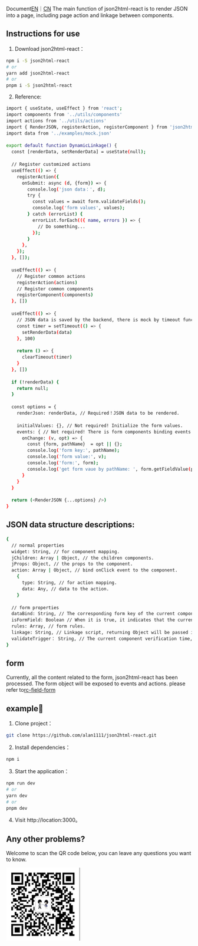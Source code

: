 Document[EN](https://github.com/alan1111/json2html-react/blob/main/README.md)｜[CN](https://github.com/alan1111/json2html-react/blob/main/README_CN.md)
The main function of json2html-react is to render JSON into a page, including page action and linkage between components.
## Instructions for use

1. Download json2html-react：
```bash
npm i -S json2html-react
# or
yarn add json2html-react
# or
pnpm i -S json2html-react
```
2. Reference:

```bash
import { useState, useEffect } from 'react';
import components from '../utils/components'
import actions from '../utils/actions'
import { RenderJSON, registerAction, registerComponent } from 'json2html-react';
import data from '../examples/mock.json'

export default function DynamicLinkage() {
  const [renderData, setRenderData] = useState(null);

  // Register customized actions
  useEffect(() => {
    registerAction({
      onSubmit: async (d, {form}) => {
        console.log('json data：', d);
        try {
          const values = await form.validateFields();
          console.log('form values', values);
        } catch (errorList) {
          errorList.forEach(({ name, errors }) => {
            // Do something...
          });
        }
      },
    });
  }, []);

  useEffect(() => {
    // Register common actions
    registerAction(actions)
    // Register common components
    registerComponent(components)
  }, [])

  useEffect(() => {
    // JSON data is saved by the backend, there is mock by timeout function.
    const timer = setTimeout(() => {
      setRenderData(data)
    }, 100)

    return () => {
      clearTimeout(timer)
    }
  }, [])

  if (!renderData) {
    return null;
  }

  const options = {
    renderJson: renderData, // Required！JSON data to be rendered.

    initialValues: {}, // Not required! Initialize the form values.
    events: { // Not required! There is form components binding events.
      onChange: (v, opt) => {
        const {form, pathName}  = opt || {};
        console.log('form key:', pathName);
        console.log('form value:', v);
        console.log('form:', form);
        console.log('get form vaue by pathName: ', form.getFieldValue(pathName));
      }
    }
  }

  return (<RenderJSON {...options} />)
}

```
## JSON data structure descriptions:

```bash
{
  // normal properties
  widget: String, // for component mapping.
  jChildren: Array | Object, // the children components.
  jProps: Object, // the props to the component.
  action: Array | Object, // bind onClick event to the component.
    {
      type: String, // for action mapping.
      data: Any, // data to the action.
    }
  
  // form properties
  dataBind: String, // The corresponding form key of the current component, which is also a part of the path.
  isFormField: Boolean // When it is true, it indicates that the current component is a form component.
  rules: Array, // form rules.
  linkage: String, // Linkage script, returning Object will be passed in the component; If empty, hide the component.
  validateTrigger： String, // The current component verification time, onChange | onBlur, etc. defaults to onChange.
}
```

## form

Currently, all the content related to the form, json2html-react has been processed. The form object will be exposed to events and actions. please refer to[rc-field-form](https://www.npmjs.com/package/rc-field-form)

## example🌰
1. Clone project：
```bash
git clone https://github.com/alan1111/json2html-react.git
```

2. Install dependencies： 
```bash
npm i
```

3. Start the application：

```bash
npm run dev
# or
yarn dev
# or
pnpm dev
```

4. Visit http://location:3000。

## Any other problems?

Welcome to scan the QR code below, you can leave any questions you want to know.

<img width="200" src="./author.png" />

